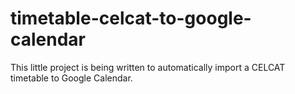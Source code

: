 # timetable-celcat-to-google-calendar

This little project is being written to automatically import a CELCAT timetable to Google Calendar.
